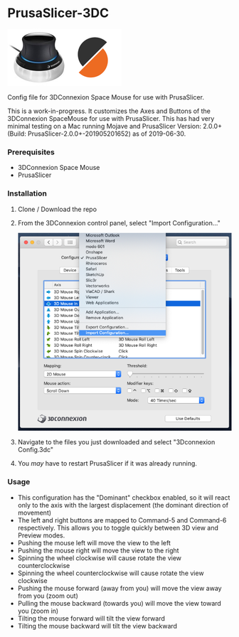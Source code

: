 # PrusaSlicer-3DC
![](img/3DC-SM.jpg)![](img/prusaslicer_logo.png)

Config file for 3DConnexion Space Mouse for use with PrusaSlicer.

This is a work-in-progress. It customizes the Axes and Buttons of the 3DConnexion SpaceMouse for use with PrusaSlicer. This has had very minimal testing on a Mac running Mojave and PrusaSlicer Version: 2.0.0+ (Build: PrusaSlicer-2.0.0+-201905201652) as of 2019-06-30.

### Prerequisites

- 3DConnexion Space Mouse
- PrusaSlicer 

### Installation

1. Clone / Download the repo

2. From the 3DConnexion control panel, select "Import Configuration…"

   ![Import Configuration](img/ImportConfig.png)

3. Navigate to the files you just downloaded and select "3Dconnexion Config.3dc"

4. You *may* have to restart PrusaSlicer if it was already running.

### Usage

* This configuration has the "Dominant" checkbox enabled, so it will react only to the axis with the largest displacement (the dominant direction of movement)
* The  left and right buttons are mapped to Command-5 and Command-6 respectively. This allows you to toggle quickly between 3D view and Preview modes.
* Pushing the mouse left will move the view to the left
* Pushing the mouse right will move the view to the right
* Spinning the wheel clockwise will cause rotate the view counterclockwise
* Spinning the wheel counterclockwise will cause rotate the view clockwise
* Pushing the mouse forward (away from you) will move the view away from you (zoom out)
* Pulling the mouse backward (towards you) will move the view toward you (zoom in)
* Tilting the mouse forward will tilt the view forward
* Tilting the mouse backward will tilt the view backward